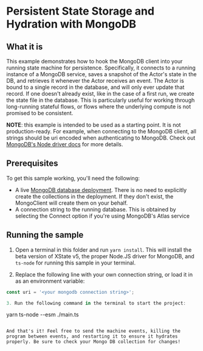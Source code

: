 # Persistent State Storage and Hydration with MongoDB

## What it is

This example demonstrates how to hook the MongoDB client into your running state machine for persistence.
Specifically, it connects to a running instance of a MongoDB service, saves a snapshot of the Actor's state in the DB, and retrieves it whenever the Actor receives an event.
The Actor is bound to a single record in the database, and will only ever update that record.
If one doesn't already exist, like in the case of a first run, we create the state file in the database.
This is particularly useful for working through long-running stateful flows, or flows where the underlying compute is not promised to be consistent.

**NOTE**: this example is intended to be used as a starting point. It is not production-ready. For example, when connecting to the MongoDB client, all strings should be uri encoded when authenticating to MongoDB. Check out [MongoDB's Node driver docs](https://www.mongodb.com/docs/drivers/node/current/fundamentals/authentication/mechanisms/) for more details.

## Prerequisites

To get this sample working, you'll need the following:

- A live [MongoDB database deployment](https://www.mongodb.com/docs/atlas/create-connect-deployments/). There is no need to explicitly create the collections in the deployment. If they don't exist, the MongoClient will create them on your behalf.
- A connection string to the running database. This is obtained by selecting the Connect option if you're using MongoDB's Atlas service

## Running the sample

1. Open a terminal in this folder and run `yarn install`. This will install the beta version of XState v5, the proper Node.JS driver for MongoDB, and `ts-node` for running this sample in your terminal.

2. Replace the following line with your own connection string, or load it in as an environment variable:

```ts
const uri = '<your mongodb connection string>';

3. Run the following command in the terminal to start the project:

```
yarn ts-node --esm ./main.ts
```

And that's it! Feel free to send the machine events, killing the program between events, and restarting it to ensure it hydrates properly. Be sure to check your Mongo DB collection for changes!
